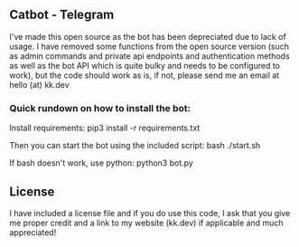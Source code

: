 ## Catbot - Telegram
I've made this open source as the bot has been depreciated due to lack of usage. I have removed some functions from the open source version (such as admin commands and private api endpoints and authentication methods as well as the bot API which is quite bulky and needs to be configured to work), but the code should work as is, if not, please send me an email at hello (at) kk.dev


### Quick rundown on how to install the bot:
Install requirements: pip3 install -r requirements.txt

Then you can start the bot using the included script: bash ./start.sh

If bash doesn't work, use python: python3 bot.py


## License
I have included a license file and if you do use this code, I ask that you give me proper credit and a link to my website (kk.dev) if applicable and much appreciated!
